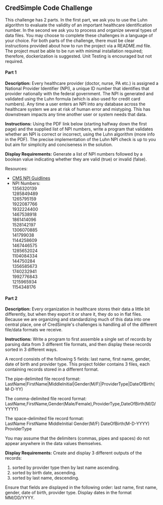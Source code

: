 <h2>CredSimple Code Challenge</h2>

This challenge has 2 parts. In the first part, we ask you to use the Luhn algorithm to evaluate the validity of an important healthcare identification number. In the second we ask you to process and organize several types of data files. You may choose to complete these challenges in a language of your choice. For both parts of the challenge, there must be clear instructions provided about how to run the project via a README.md file. The project must be able to be run with minimal installation required; therefore, dockerization is suggested. Unit Testing is encouraged but not required.

#### Part 1 

**Description:** Every healthcare provider (doctor, nurse, PA etc.) is assigned a National Provider Identifier (NPI), a unique ID number that identifies that provider nationally with the federal government. The NPI is generated and validated using the Luhn formula (which is also used for credit card numbers). Any time a user enters an NPI into any database across the healthcare system we are at risk of human error and mistyping. This has downstream impacts any time another user or system needs that data.

**Instructions:** Using the PDF link below (starting halfway down the first page) and the supplied list of NPI numbers, write a program that validates whether an NPI is correct or incorrect, using the Luhn algorithm (more info in the PDF). The precise implementation of the Luhn NPI check is up to you but aim for simplicity and conciseness in the solution.

**Display Requirements:** Generate a list of NPI numbers followed by a boolean value indicating whether they are valid (true) or invalid (false).

Resources: 
+ [CMS NPI Guidlines](https://www.cms.gov/Regulations-and-Guidance/HIPAA-Administrative-Simplification/NationalProvIdentStand/downloads/npicheckdigit.pdf)
+ NPI Numbers:<br>
1356320139<br>
1285849489<br>
1265795159<br>
1922087766<br>
1932224400<br>
1467538918<br>
1861414096<br>
1528142197<br>
1306070885<br>
141799038<br>
1144258609<br>
1467446575<br>
1285652024<br>
1104084334<br>
144750284<br>
1356585673<br>
1740232941<br>
1992776843<br>
1215965934<br>
1154348176


#### Part 2

**Description:** Every organization in healthcare stores their data a little bit differently, but when they export it or share it, they do so in flat files. Because we are organizing and standardizing much of this data into one central place, one of CredSimple's challenges is handling all of the different file/data formats we receive.

**Instructions:** Write a program to first assemble a single set of records by parsing data from 3 different file formats, and then display these records sorted in 3 different ways.

A record consists of the following 5 fields: last name, first name, gender, date of birth and provider type. This project folder contains 3 files, each containing records stored in a different format.

The pipe-delimited file record format:<br>
LastName|FirstName|MiddleInitial|Gender(M/F)|ProviderType|DateOfBirth(M-D-YY)

The comma-delimited file record format:<br>
LastName,FirstName,Gender(Male/Female),ProviderType,DateOfBirth(M/D/YYYY)

The space-delimited file record format:<br>
LastName FirstName MiddleInitial Gender(M/F) DateOfBirth(M-D-YYYY) ProviderType

You may assume that the delimiters (commas, pipes and spaces) do not appear anywhere in the data values themselves.

**Display Requirements:** Create and display 3 different outputs of the records:

1. sorted by provider type then by last name ascending.<br>
2. sorted by birth date, ascending.<br>
3. sorted by last name, descending.<br>

Ensure that fields are displayed in the following order: last name, first name, gender, date of birth, provider type.
Display dates in the format MM/DD/YYYY.
